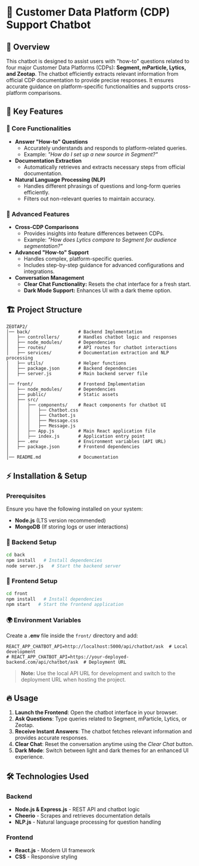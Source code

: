 # 📌 Customer Data Platform (CDP) Support Chatbot

## 🚀 Overview
This chatbot is designed to assist users with "how-to" questions related to four major Customer Data Platforms (CDPs): **Segment, mParticle, Lytics, and Zeotap**. The chatbot efficiently extracts relevant information from official CDP documentation to provide precise responses. It ensures accurate guidance on platform-specific functionalities and supports cross-platform comparisons.

## 🌟 Key Features
### 🔹 Core Functionalities
- **Answer "How-to" Questions**
  - Accurately understands and responds to platform-related queries.
  - Example: *"How do I set up a new source in Segment?"*
- **Documentation Extraction**
  - Automatically retrieves and extracts necessary steps from official documentation.
- **Natural Language Processing (NLP)**
  - Handles different phrasings of questions and long-form queries efficiently.
  - Filters out non-relevant queries to maintain accuracy.

### 🎯 Advanced Features
- **Cross-CDP Comparisons**
  - Provides insights into feature differences between CDPs.
  - Example: *"How does Lytics compare to Segment for audience segmentation?"*
- **Advanced "How-to" Support**
  - Handles complex, platform-specific queries.
  - Includes step-by-step guidance for advanced configurations and integrations.
- **Conversation Management**
  - **Clear Chat Functionality:** Resets the chat interface for a fresh start.
  - **Dark Mode Support:** Enhances UI with a dark theme option.

## 🏗️ Project Structure
```
ZEOTAP2/
│── back/                  # Backend Implementation
│   ├── controllers/       # Handles chatbot logic and responses
│   ├── node_modules/      # Dependencies
│   ├── routes/            # API routes for chatbot interactions
│   ├── services/          # Documentation extraction and NLP processing
│   ├── utils/             # Helper functions
│   ├── package.json       # Backend dependencies
│   ├── server.js          # Main backend server file
│
│── front/                 # Frontend Implementation
│   ├── node_modules/      # Dependencies
│   ├── public/            # Static assets
│   ├── src/
│   │   ├── components/    # React components for chatbot UI
│   │   │   ├── Chatbot.css
│   │   │   ├── Chatbot.js
│   │   │   ├── Message.css
│   │   │   ├── Message.js
│   │   ├── App.js         # Main React application file
│   │   ├── index.js       # Application entry point
│   ├── .env               # Environment variables (API URL)
│   ├── package.json       # Frontend dependencies
│
│── README.md              # Documentation
```

## ⚡ Installation & Setup
### Prerequisites
Ensure you have the following installed on your system:
- **Node.js** (LTS version recommended)
- **MongoDB** (If storing logs or user interactions)

### 🔧 Backend Setup
```bash
cd back
npm install   # Install dependencies
node server.js   # Start the backend server
```

### 🎨 Frontend Setup
```bash
cd front
npm install   # Install dependencies
npm start   # Start the frontend application
```

### 🌍 Environment Variables
Create a **.env** file inside the `front/` directory and add:
```
REACT_APP_CHATBOT_API=http://localhost:5000/api/chatbot/ask  # Local development
# REACT_APP_CHATBOT_API=https://your-deployed-backend.com/api/chatbot/ask  # Deployment URL
```
> **Note:** Use the local API URL for development and switch to the deployment URL when hosting the project.

## 🔥 Usage
1. **Launch the Frontend**: Open the chatbot interface in your browser.
2. **Ask Questions**: Type queries related to Segment, mParticle, Lytics, or Zeotap.
3. **Receive Instant Answers**: The chatbot fetches relevant information and provides accurate responses.
4. **Clear Chat**: Reset the conversation anytime using the *Clear Chat* button.
5. **Dark Mode**: Switch between light and dark themes for an enhanced UI experience.

## 🛠️ Technologies Used
### Backend
- **Node.js & Express.js** - REST API and chatbot logic
- **Cheerio** - Scrapes and retrieves documentation details
- **NLP.js** - Natural language processing for question handling

### Frontend
- **React.js** - Modern UI framework
- **CSS** - Responsive styling